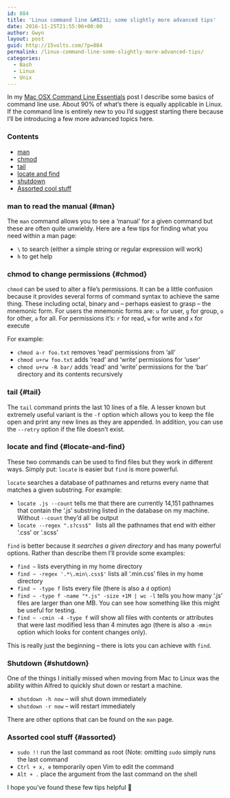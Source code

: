 ```yaml
---
id: 884
title: 'Linux command line &#8211; some slightly more advanced tips'
date: 2016-11-25T21:55:06+00:00
author: Gwyn
layout: post
guid: http://15volts.com/?p=884
permalink: /linux-command-line-some-slightly-more-advanced-tips/
categories:
  - Bash
  - Linux
  - Unix
---
```

In my [Mac OSX Command Line Essentials](http://15volts.com/mac-os-x-command-line-essentials/) post I describe some basics of command line use. About 90% of what&#8217;s there is equally applicable in Linux. If the command line is entirely new to you I&#8217;d suggest starting there because I&#8217;ll be introducing a few more advanced topics here.

### Contents

  * [man](#man)
  * [chmod](#chmod)
  * [tail](#tail)
  * [locate and find](#locate-and-find)
  * [shutdown](#shutdown)
  * [Assorted cool stuff](#assorted)

### man to read the manual {#man}

The `man` command allows you to see a &#8216;manual&#8217; for a given command but these are often quite unwieldy. Here are a few tips for finding what you need within a man page:

  * `\` to search (either a simple string or regular expression will work)
  * `h` to get help

### chmod to change permissions {#chmod}

`chmod` can be used to alter a file’s permissions. It can be a little confusion because it provides several forms of command syntax to achieve the same thing. These including octal, binary and &#8211; perhaps easiest to grasp &#8211; the mnemonic form. For users the mnemonic forms are: `u` for user, `g` for group, `o` for other, `a` for all. For permissions it&#8217;s: `r` for read, `w` for write and `x` for execute

For example:

  * `chmod a-r foo.txt` removes &#8216;read&#8217; permissions from &#8216;all&#8217;
  * `chmod u+rw foo.txt` adds &#8216;read&#8217; and &#8216;write&#8217; permissions for &#8216;user&#8217;
  * `chmod u+rw -R bar/` adds &#8216;read&#8217; and &#8216;write&#8217; permissions for the &#8216;bar&#8217; directory and its contents recursively

### tail {#tail}

The `tail` command prints the last 10 lines of a file. A lesser known but extremely useful variant is the `-f` option which allows you to keep the file open and print any new lines as they are appended. In addition, you can use the `--retry` option if the file doesn&#8217;t exist.

### locate and find {#locate-and-find}

These two commands can be used to find files but they work in different ways. Simply put: `locate` is easier but `find` is more powerful.

`locate` searches a database of pathnames and returns every name that matches a given substring. For example:

  * `locate .js --count` tells me that there are currently 14,151 pathnames that contain the &#8216;.js&#8217; substring listed in the database on my machine. Without `--count` they&#8217;d all be output
  * `locate --regex ".s?css$" ` lists all the pathnames that end with either &#8216;.css&#8217; or &#8216;.scss&#8217;

`find` is better because it _searches a given directory_ and has many powerful options. Rather than describe them I&#8217;ll provide some examples:

  * `find ~` lists everything in my home directory
  * `find ~ -regex '.*\.min\.css$'` lists all &#8216;.min.css&#8217; files in my home directory
  * `find ~ -type f` lists every file (there is also a `d` option)
  * `find ~ -type f -name "*.js" -size +1M | wc -l` tells you how many &#8216;.js&#8217; files are larger than one MB. You can see how something like this might be useful for testing.
  * `find ~ -cmin -4 -type f` will show all files with contents or attributes that were last modified less than 4 minutes ago (there is also a `-mmin` option which looks for content changes only).

This is really just the beginning &#8211; there is lots you can achieve with `find`.

### Shutdown {#shutdown}

One of the things I initially missed when moving from Mac to Linux was the ability within Alfred to quickly shut down or restart a machine.

  * `shutdown -h now` &#8211; will shut down immediately
  * `shutdown -r now` &#8211; will restart immediately

There are other options that can be found on the `man` page.

### Assorted cool stuff {#assorted}

  * `sudo !!` run the last command as root (Note: omitting `sudo` simply runs the last command
  * `Ctrl + x, e` temporarily open Vim to edit the command
  * `Alt + .` place the argument from the last command on the shell

I hope you&#8217;ve found these few tips helpful 🙂